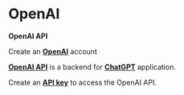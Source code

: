 # OpenAI
**OpenAI API**

Create an [**OpenAI**](https://openai.com/) account

[**OpenAI API**](https://platform.openai.com/docs/overview) is a backend for [**ChatGPT**](https://chatgpt.com/) application.

Create an [**API key**](https://platform.openai.com/api-keys) to access the OpenAI API.
